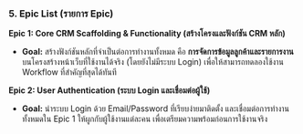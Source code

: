 ### **5. Epic List (รายการ Epic)**

**Epic 1: Core CRM Scaffolding & Functionality (สร้างโครงและฟังก์ชัน CRM หลัก)**

* **Goal:** สร้างฟังก์ชันหลักที่จำเป็นต่อการทำงานทั้งหมด คือ **การจัดการข้อมูลลูกค้าและรายการงาน** บนโครงสร้างหน้าเว็บที่ใช้งานได้จริง (โดยยังไม่มีระบบ Login) เพื่อให้สามารถทดลองใช้งาน Workflow ที่สำคัญที่สุดได้ทันที

**Epic 2: User Authentication (ระบบ Login และเชื่อมต่อผู้ใช้)**

* **Goal:** นำระบบ Login ด้วย Email/Password ที่เรียบง่ายมาติดตั้ง และเชื่อมต่อการทำงานทั้งหมดใน Epic 1 ให้ผูกกับผู้ใช้งานแต่ละคน เพื่อเตรียมความพร้อมก่อนการใช้งานจริง
